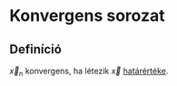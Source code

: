 # Konvergens sorozat

## Definíció

$\vec{x}_n$ konvergens, ha létezik $\vec{x}$ [határértéke](sorozat-hatarerteke.md).